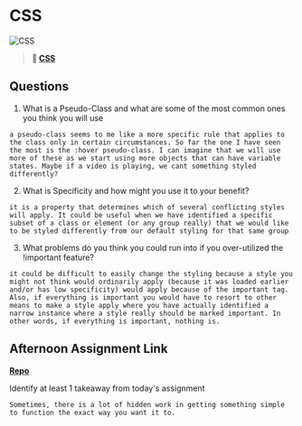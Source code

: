 # CSS

![CSS](https://bcw.blob.core.windows.net/public/cssUnit/1411879719053976)

> **📖 [CSS](https://codeworksacademy.com/fs-student-guide/resources/wk1/03-CSS)**

## Questions

1. What is a Pseudo-Class and what are some of the most common ones you think you will use
```
a pseudo-class seems to me like a more specific rule that applies to the class only in certain circumstances. So far the one I have seen the most is the :hover pseudo-class. I can imagine that we will use more of these as we start using more objects that can have variable states. Maybe if a video is playing, we cant something styled differently?
```
2. What is Specificity and how might you use it to your benefit?
```
it is a property that determines which of several conflicting styles will apply. It could be useful when we have identified a specific subset of a class or element (or any group really) that we would like to be styled differently from our default styling for that same group
```
3. What problems do you think you could run into if you over-utilized the !important feature?
```
it could be difficult to easily change the styling because a style you might not think would ordinarily apply (because it was loaded earlier and/or has low specificity) would apply because of the important tag. Also, if everything is important you would have to resort to other means to make a style apply where you have actually identified a narrow instance where a style really should be marked important. In other words, if everything is important, nothing is. 
```
## Afternoon Assignment Link

**[Repo](https://github.com/TaylorBruun/cool-site)**

Identify at least 1 takeaway from today's assignment

```
Sometimes, there is a lot of hidden work in getting something simple to function the exact way you want it to.
```